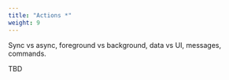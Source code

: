 ```yaml
---
title: "Actions *"
weight: 9
---
```


Sync vs async, foreground vs background, data vs UI, messages, commands.

TBD
